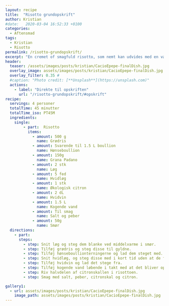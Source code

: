 ```yaml
---
layout: recipe
title:  "Risotto grundopskrift"
author: Kristian
#date:   2020-03-04 16:52:33 +0100
categories:  
  - Aftensmad
tags: 
  - Kristian
  - Risotto
permalink: /risotto-grundopskrift/
excerpt: "En cremet of smagfuld risotto, som nemt kan udvides med en væld af ingredienser"
header:
  teaser: /assets/images/posts/kristian/CacioEpepe-finalDish.jpg
  overlay_image: assets/images/posts/kristian/CacioEpepe-finalDish.jpg
  overlay_filter: 0.35 # 
  #caption: "Photo credit: [**Unsplash**](https://unsplash.com)"
  actions:
    - label: "Direkte til opskriften"
      url: "/risotto-grundopskrift/#opskrift"
recipe:
  servings: 4 personer
  totalTime: 45 minutter
  totalTime_iso: PT45M
  ingredients:
    single: 
        - part:  Risotto
          items:
            - amount: 500 g 
              name: Grødris
            - amount: Svarende til 1.5 L boullion  
              name: Hønseboullion    
            - amount: 150g 
              name: Grana Padano
            - amount: 2 stk 
              name: Løg
            - amount: 5 fed 
              name: Hvidløg
            - amount: 1 stk  
              name: Økologisk citron
            - amount: 2 dL
              name: Hvidvin
            - amount: 1.5 L
              name: Kogende vand
            - amount: Til smag
              name: Salt og peber
            - amount: 50g
              name: Smør
  directions:
    - part: 
      steps: 
        - step: Snit løg og steg dem blanke ved middelvarme i smør.
        - step: Tilføj grødris og steg disse til gyldne. 
        - step: Tilføj hønseboullionterningerne og lad dem steget med. 
        - step: Snit hvidløg, og steg disse med i kort tid uden at de får farve.
        - step: Tilføj hvidvin og lad det stege fra. 
        - step: Tilføj kogende vand løbende i takt med at det bliver optaget af risen. 
        - step: Riv halvdelen af citronskallen i risottoen. 
        - step: Smag med salt, peber, citronskal og citron.  

gallery1:
  - url: assets/images/posts/kristian/CacioEpepe-finalDish.jpg
    image_path: assets/images/posts/kristian/CacioEpepe-finalDish.jpg
---
```


